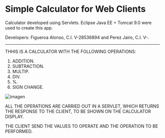 # Simple Calculator for Web Clients

Calculator developed using Servlets. Eclipse Java EE + Tomcat 9.0 were used to create this app.

Developers: Figueroa Alonso, C.I. V-28536894 and Perez Jairo, C.I. V-.

---

THHIS IS A CALCULATOR WITH THE FOLLOWING OPERATIONS:
1. ADDITION.
2. SUBTRACTION.
3. MULTIP.
4. DIV.
5. %.
5. SIGN CHANGE.


![imagen](https://user-images.githubusercontent.com/65868683/161893844-e9f142cd-85d7-4ec2-a124-2e7eb7f0583b.png)


ALL THE OPERATIONS ARE CARRIED OUT IN A SERVLET, WHICH RETURNS THE RESPONSE TO THE CLIENT, TO BE SHOWN ON THE CALCULATOR DISPLAY.

THE CLIENT SEND THE VALUES TO OPERATE AND THE OPERATION TO BE PERFORMED.
